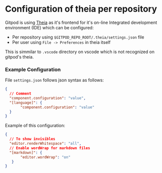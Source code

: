 # Configuration of theia per repository

Gitpod is using [Theia](https://github.com/eclipse-theia/theia) as it's frontend for it's on-line Integrated development environment (IDE) which can be configured:
- Per repository using `$GITPOD_REPO_ROOT/.theia/settings.json` file
- Per user using `File -> Preferences` in theia itself

This is simmilar to `.vscode` directory on vscode which is not recognized on gitpod's theia.

### Example Configuration

File `settings.json` follows json syntax as follows:

```json
{
  // Comment
  "component.configuration": "value",
  "[language]": {
       "component.configuration": "value"
  }
}
```

Example of this configuration:

```json
{
  // To show invisibles
  "editor.renderWhitespace": "all",
  // Enable wordWrap for markdown files
  "[markdown]": {
       "editor.wordWrap": "on"
   }
}
```
